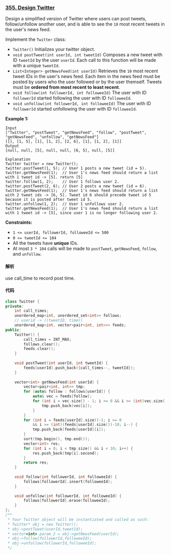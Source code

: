 ### [355. Design Twitter](https://leetcode.com/problems/design-twitter/)

Design a simplified version of Twitter where users can post tweets, follow/unfollow another user, and is able to see the `10` most recent tweets in the user's news feed.

Implement the `Twitter` class:

- `Twitter()` Initializes your twitter object.
- `void postTweet(int userId, int tweetId)` Composes a new tweet with ID `tweetId` by the user `userId`. Each call to this function will be made with a unique `tweetId`.
- `List<Integer> getNewsFeed(int userId)` Retrieves the `10` most recent tweet IDs in the user's news feed. Each item in the news feed must be posted by users who the user followed or by the user themself. Tweets must be **ordered from most recent to least recent**.
- `void follow(int followerId, int followeeId)` The user with ID `followerId` started following the user with ID `followeeId`.
- `void unfollow(int followerId, int followeeId)` The user with ID `followerId` started unfollowing the user with ID `followeeId`.

 

**Example 1:**

```
Input
["Twitter", "postTweet", "getNewsFeed", "follow", "postTweet", "getNewsFeed", "unfollow", "getNewsFeed"]
[[], [1, 5], [1], [1, 2], [2, 6], [1], [1, 2], [1]]
Output
[null, null, [5], null, null, [6, 5], null, [5]]

Explanation
Twitter twitter = new Twitter();
twitter.postTweet(1, 5); // User 1 posts a new tweet (id = 5).
twitter.getNewsFeed(1);  // User 1's news feed should return a list with 1 tweet id -> [5]. return [5]
twitter.follow(1, 2);    // User 1 follows user 2.
twitter.postTweet(2, 6); // User 2 posts a new tweet (id = 6).
twitter.getNewsFeed(1);  // User 1's news feed should return a list with 2 tweet ids -> [6, 5]. Tweet id 6 should precede tweet id 5 because it is posted after tweet id 5.
twitter.unfollow(1, 2);  // User 1 unfollows user 2.
twitter.getNewsFeed(1);  // User 1's news feed should return a list with 1 tweet id -> [5], since user 1 is no longer following user 2.
```

 

**Constraints:**

- `1 <= userId, followerId, followeeId <= 500`
- `0 <= tweetId <= 104`
- All the tweets have **unique** IDs.
- At most `3 * 104` calls will be made to `postTweet`, `getNewsFeed`, `follow`, and `unfollow`.

#### 解析

use call_time to record post time.

#### 代码

```c++
class Twitter {
private:
    int call_times;
    unordered_map<int, unordered_set<int>> follows;
    // userid -> ((tweetID, time))
    unordered_map<int, vector<pair<int, int>>> feeds;
public:
    Twitter() {
        call_times = INT_MAX;
        follows.clear();
        feeds.clear();
    }
    
    void postTweet(int userId, int tweetId) {
        feeds[userId].push_back({call_times--, tweetId});
    }
    
    vector<int> getNewsFeed(int userId) {
        vector<pair<int, int>> tmp;
        for (auto& follow : follows[userId]) {
            auto& vec = feeds[follow];
            for (int i = vec.size() - 1; i >= 0 && i >= (int)vec.size() - 10; i--) {
                tmp.push_back(vec[i]);
            }
        }
        for (int i = feeds[userId].size()-1; i >= 0 
            && i >= (int)(feeds[userId].size())-10; i--) {
            tmp.push_back(feeds[userId][i]);
        }
        sort(tmp.begin(), tmp.end());
        vector<int> res;
        for (int i = 0; i < tmp.size() && i < 10; i++) {
            res.push_back(tmp[i].second);
        }
        return res;
    }
    
    void follow(int followerId, int followeeId) {
        follows[followerId].insert(followeeId);
    }
    
    void unfollow(int followerId, int followeeId) {
        follows[followerId].erase(followeeId);
    }
};
/**
 * Your Twitter object will be instantiated and called as such:
 * Twitter* obj = new Twitter();
 * obj->postTweet(userId,tweetId);
 * vector<int> param_2 = obj->getNewsFeed(userId);
 * obj->follow(followerId,followeeId);
 * obj->unfollow(followerId,followeeId);
 */
```
